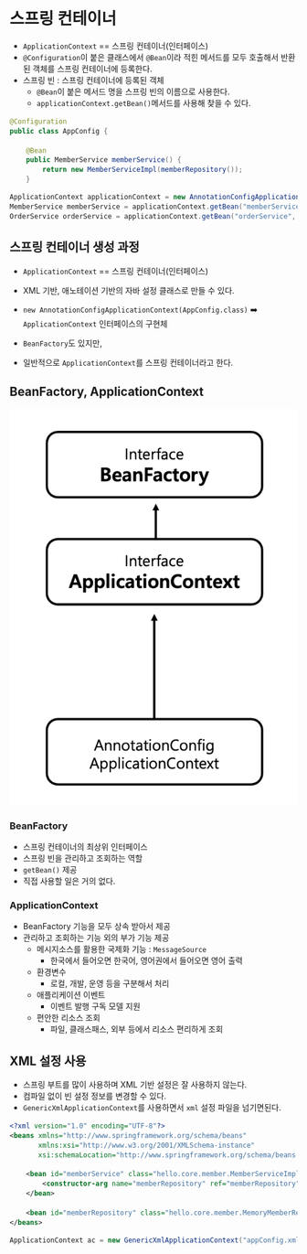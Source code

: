# 스프링 컨테이너

- `ApplicationContext` == 스프링 컨테이너(인터페이스)
- `@Configuration`이 붙은 클래스에서 `@Bean`이라 적힌 메서드를 모두 호출해서 반환된 객체를 스프링 컨테이너에 등록한다.
- 스프링 빈 : 스프링 컨테이너에 등록된 객체
  - `@Bean`이 붙은 메서드 명을 스프링 빈의 이름으로 사용한다.
  - `applicationContext.getBean()`메서드를 사용해 찾을 수 있다.

```java
@Configuration
public class AppConfig {

    @Bean
    public MemberService memberService() {
        return new MemberServiceImpl(memberRepository());
    }
```

```java
ApplicationContext applicationContext = new AnnotationConfigApplicationContext(AppConfig.class);
MemberService memberService = applicationContext.getBean("memberService", MemberService.class);
OrderService orderService = applicationContext.getBean("orderService", OrderService.class);
```

## 스프링 컨테이너 생성 과정

- `ApplicationContext` == 스프링 컨테이너(인터페이스)
- XML 기반, 애노테이션 기반의 자바 설정 클래스로 만들 수 있다.
- `new AnnotationConfigApplicationContext(AppConfig.class)` ➡️ `ApplicationContext` 인터페이스의 구현체

- `BeanFactory`도 있지만,
- 일반적으로 `ApplicationContext`를 스프링 컨테이너라고 한다.

## BeanFactory, ApplicationContext

<img src="img/2.png">

### BeanFactory

- 스프링 컨테이너의 최상위 인터페이스
- 스프링 빈을 관리하고 조회하는 역할
- `getBean()` 제공
- 직접 사용할 일은 거의 없다.

### ApplicationContext

- BeanFactory 기능을 모두 상속 받아서 제공
- 관리하고 조회하는 기능 외의 부가 기능 제공
  - 메시지소스를 활용한 국제화 기능 : `MessageSource`
    - 한국에서 들어오면 한국어, 영어권에서 들어오면 영어 출력
  - 환경변수
    - 로컬, 개발, 운영 등을 구분해서 처리
  - 애플리케이션 이벤트
    - 이벤트 발행 구독 모델 지원
  - 편안한 리소스 조회
    - 파일, 클래스패스, 외부 등에서 리소스 편리하게 조회

## XML 설정 사용

- 스프링 부트를 많이 사용하며 XML 기반 설정은 잘 사용하지 않는다.
- 컴파일 없이 빈 설정 정보를 변경할 수 있다.
- `GenericXmlApplicationContext`를 사용하면서 `xml` 설정 파일을 넘기면된다.

```xml
<?xml version="1.0" encoding="UTF-8"?>
<beans xmlns="http://www.springframework.org/schema/beans"
       xmlns:xsi="http://www.w3.org/2001/XMLSchema-instance"
       xsi:schemaLocation="http://www.springframework.org/schema/beans http://www.springframework.org/schema/beans/spring-beans.xsd">

    <bean id="memberService" class="hello.core.member.MemberServiceImpl">
        <constructor-arg name="memberRepository" ref="memberRepository"/>
    </bean>

    <bean id="memberRepository" class="hello.core.member.MemoryMemberRepository"/>
</beans>
```

```java
ApplicationContext ac = new GenericXmlApplicationContext("appConfig.xml");
```

